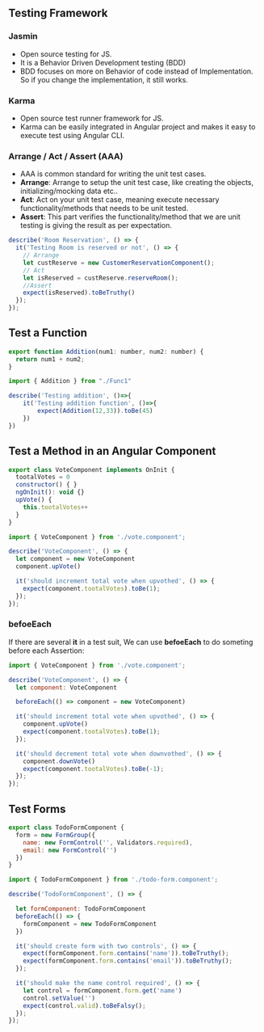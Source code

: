 ## Testing Framework
### Jasmin
- Open source testing for JS.
- It is a Behavior Driven Development testing (BDD)
- BDD focuses on more on Behavior of code instead of Implementation. So if you change the implementation, it still works.

### Karma
- Open source test runner framework for JS.
- Karma can be easily integrated in Angular project and makes it easy to execute test using Angular CLI.

### Arrange / Act / Assert (AAA)
- AAA is common standard for writing the unit test cases.
- __Arrange__: Arrange to setup the unit test case, like creating the objects, initializing/mocking data etc..
- __Act__: Act on your unit test case, meaning execute necessary functionality/methods that needs to be unit tested.
- __Assert__: This part verifies the functionality/method that we are unit testing is giving the result as per expectation.
```JavaScript
describe('Room Reservation', () => {
  it('Testing Room is reserved or not', () => {
    // Arrange
    let custReserve = new CustomerReservationComponent();
    // Act
    let isReserved = custReserve.reserveRoom();
    //Assert
    expect(isReserved).toBeTruthy()
  });
});
```
## Test a Function
```JavaScript
export function Addition(num1: number, num2: number) {
  return num1 + num2;
}
```
```JavaScript
import { Addition } from "./Func1"

describe('Testing addition', ()=>{
    it('Testing addition function', ()=>{
        expect(Addition(12,33)).toBe(45)
    })
})
```
## Test a Method in an Angular Component
```JavaScript
export class VoteComponent implements OnInit {
  tootalVotes = 0
  constructor() { }
  ngOnInit(): void {}
  upVote() {
    this.tootalVotes++
  }
}
```
```JavaScript
import { VoteComponent } from './vote.component';

describe('VoteComponent', () => {
  let component = new VoteComponent
  component.upVote()

  it('should increment total vote when upvothed', () => {
    expect(component.tootalVotes).toBe(1);
  });
});
```
### befoeEach
If there are several __it__ in a test suit, We can use __befoeEach__ to do someting before each Assertion:
```JavaScript
import { VoteComponent } from './vote.component';

describe('VoteComponent', () => {
  let component: VoteComponent

  beforeEach(() => component = new VoteComponent)

  it('should increment total vote when upvothed', () => {
    component.upVote()
    expect(component.tootalVotes).toBe(1);
  });

  it('should decrement total vote when downvothed', () => {
    component.downVote()
    expect(component.tootalVotes).toBe(-1);
  });
});
```
## Test Forms
```JavaScript
export class TodoFormComponent {
  form = new FormGroup({
    name: new FormControl('', Validators.required),
    email: new FormControl('')
  })
}
```
```JavaScript
import { TodoFormComponent } from './todo-form.component';

describe('TodoFormComponent', () => {

  let formComponent: TodoFormComponent
  beforeEach(() => {
    formComponent = new TodoFormComponent
  })

  it('should create form with two controls', () => {
    expect(formComponent.form.contains('name')).toBeTruthy();
    expect(formComponent.form.contains('email')).toBeTruthy();
  });

  it('should make the name control required', () => {
    let control = formComponent.form.get('name')
    control.setValue('')
    expect(control.valid).toBeFalsy();
  });
});
```
